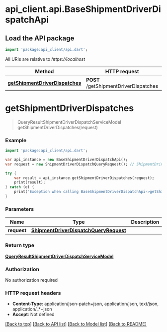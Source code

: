 # api_client.api.BaseShipmentDriverDispatchApi

## Load the API package
```dart
import 'package:api_client/api.dart';
```

All URIs are relative to *https://localhost*

Method | HTTP request | Description
------------- | ------------- | -------------
[**getShipmentDriverDispatches**](BaseShipmentDriverDispatchApi.md#getShipmentDriverDispatches) | **POST** /getShipmentDriverDispatches | 


# **getShipmentDriverDispatches**
> QueryResultShipmentDriverDispatchServiceModel getShipmentDriverDispatches(request)



### Example 
```dart
import 'package:api_client/api.dart';

var api_instance = new BaseShipmentDriverDispatchApi();
var request = new ShipmentDriverDispatchQueryRequest(); // ShipmentDriverDispatchQueryRequest | 

try { 
    var result = api_instance.getShipmentDriverDispatches(request);
    print(result);
} catch (e) {
    print("Exception when calling BaseShipmentDriverDispatchApi->getShipmentDriverDispatches: $e\n");
}
```

### Parameters

Name | Type | Description  | Notes
------------- | ------------- | ------------- | -------------
 **request** | [**ShipmentDriverDispatchQueryRequest**](ShipmentDriverDispatchQueryRequest.md)|  | [optional] 

### Return type

[**QueryResultShipmentDriverDispatchServiceModel**](QueryResultShipmentDriverDispatchServiceModel.md)

### Authorization

No authorization required

### HTTP request headers

 - **Content-Type**: application/json-patch+json, application/json, text/json, application/_*+json
 - **Accept**: Not defined

[[Back to top]](#) [[Back to API list]](../README.md#documentation-for-api-endpoints) [[Back to Model list]](../README.md#documentation-for-models) [[Back to README]](../README.md)

